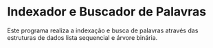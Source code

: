 # Indexador e Buscador de Palavras

Este programa realiza a indexação e busca de palavras através das estruturas de dados lista sequencial e árvore binária.
